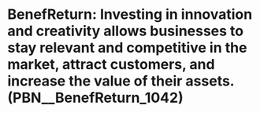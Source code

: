 # BenefReturn: __Investing in innovation and creativity allows businesses to stay relevant and competitive in the market, attract customers, and increase the value of their assets.__ (PBN__BenefReturn_1042)

